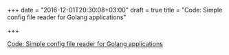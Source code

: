 +++
date = "2016-12-01T20:30:08+03:00"
draft = true
title = "Code: Simple config file reader for Golang applications"

+++

<p><a href="https://github.com/is73/cfg">Code: Simple config file reader for Golang applications</a></p>
